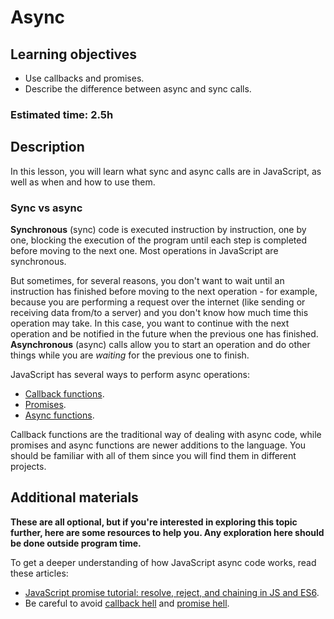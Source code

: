 # Async

## Learning objectives

- Use callbacks and promises.
- Describe the difference between async and sync calls.

### Estimated time: 2.5h

## Description

In this lesson, you will learn what sync and async calls are in JavaScript, as well as when and how to use them.

### Sync vs async

**Synchronous** (sync) code is executed instruction by instruction, one by one, blocking the execution of the program until each step is completed before moving to the next one. Most operations in JavaScript are synchronous.

But sometimes, for several reasons, you don't want to wait until an instruction has finished before moving to the next operation - for example, because you are performing a request over the internet (like sending or receiving data from/to a server) and you don't know how much time this operation may take. In this case, you want to continue with the next operation and be notified in the future when the previous one has finished. **Asynchronous** (async) calls allow you to start an operation and do other things while you are *waiting* for the previous one to finish.

JavaScript has several ways to perform async operations:

- [Callback functions](https://www.w3schools.com/js/js_callback.asp).
- [Promises](https://www.w3schools.com/js/js_promise.asp).
- [Async functions](https://developer.mozilla.org/en-US/docs/Web/JavaScript/Reference/Statements/async_function).

Callback functions are the traditional way of dealing with async code, while promises and async functions are newer additions to the language. You should be familiar with all of them since you will find them in different projects.

## Additional materials
**These are all optional, but if you're interested in exploring this topic further, here are some resources to help you. Any exploration here should be done outside program time.**

To get a deeper understanding of how JavaScript async code works, read these articles:

- [JavaScript promise tutorial: resolve, reject, and chaining in JS and ES6](https://www.freecodecamp.org/news/javascript-es6-promises-for-beginners-resolve-reject-and-chaining-explained/).
- Be careful to avoid [callback hell](https://www.freecodecamp.org/news/how-to-deal-with-nested-callbacks-and-avoid-callback-hell-1bc8dc4a2012/) and [promise hell](https://medium.com/@pyrolistical/how-to-get-out-of-promise-hell-8c20e0ab0513).
